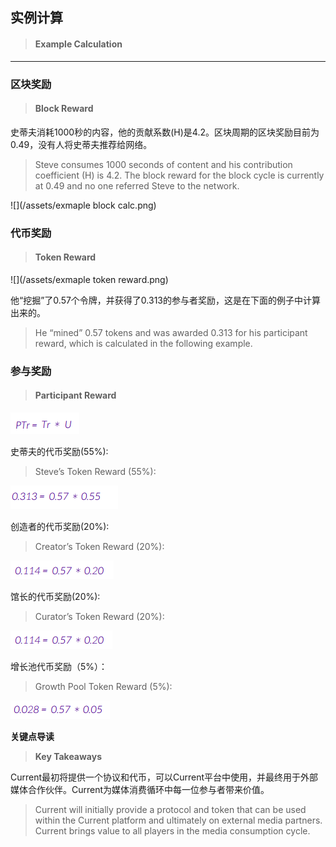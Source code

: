 ## 实例计算

> #### Example Calculation

---

### 区块奖励

> #### **Block Reward**

史蒂夫消耗1000秒的内容，他的贡献系数\(H\)是4.2。区块周期的区块奖励目前为0.49，没有人将史蒂夫推荐给网络。

> Steve consumes 1000 seconds of content and his contribution coefficient \(H\) is 4.2. The block reward for the block cycle is currently at 0.49 and no one referred Steve to the network.

![](/assets/exmaple block calc.png)

### 代币奖励

> #### Token Reward

![](/assets/exmaple token reward.png)

他“挖掘”了0.57个令牌，并获得了0.313的参与者奖励，这是在下面的例子中计算出来的。

> He “mined” 0.57 tokens and was awarded 0.313 for his participant reward, which is calculated in the following example.

### 参与奖励

> #### Participant Reward

![](/assets/exampleparticipantreward.png)

史蒂夫的代币奖励\(55%\):

> Steve’s Token Reward \(55%\):

![](/assets/calc01.png)

创造者的代币奖励\(20%\):

> Creator’s Token Reward \(20%\):

![](/assets/calc02.png)

馆长的代币奖励\(20%\):

> Curator’s Token Reward \(20%\):

![](/assets/calc03.png)

增长池代币奖励（5%）：

> Growth Pool Token Reward \(5%\):

![](/assets/calc04.png)

**关键点导读**

> **Key Takeaways**

Current最初将提供一个协议和代币，可以Current平台中使用，并最终用于外部媒体合作伙伴。Current为媒体消费循环中每一位参与者带来价值。

> Current will initially provide a protocol and token that can be used within the Current platform and ultimately on external media partners. Current brings value to all players in the media consumption cycle.



